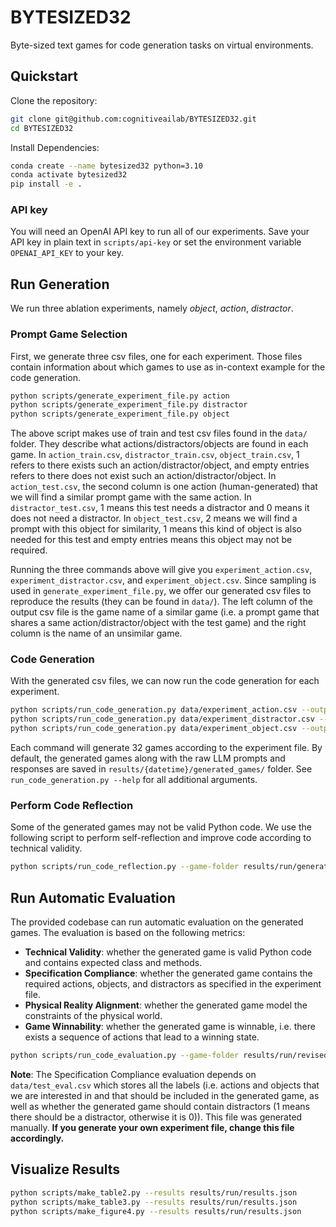 # BYTESIZED32
Byte-sized text games for code generation tasks on virtual environments.

## Quickstart
Clone the repository:
```bash
git clone git@github.com:cognitiveailab/BYTESIZED32.git
cd BYTESIZED32
```

Install Dependencies:
```bash
conda create --name bytesized32 python=3.10
conda activate bytesized32
pip install -e .
```

### API key
You will need an OpenAI API key to run all of our experiments. Save your API key in plain text in `scripts/api-key` or set the environment variable `OPENAI_API_KEY` to your key.

## Run Generation
We run three ablation experiments, namely *object*, *action*, *distractor*.

### Prompt Game Selection
First, we generate three csv files, one for each experiment. Those files contain information about which games to use as in-context example for the code generation.
```bash
python scripts/generate_experiment_file.py action
python scripts/generate_experiment_file.py distractor
python scripts/generate_experiment_file.py object
```
The above script makes use of train and test csv files found in the `data/` folder. They describe what actions/distractors/objects are found in each game. In `action_train.csv`, `distractor_train.csv`, `object_train.csv`, 1 refers to there exists such an action/distractor/object, and empty entries refers to there does not exist such an action/distractor/object. In `action_test.csv`, the second column is one action (human-generated) that we will find a similar prompt game with the same action. In `distractor_test.csv`, 1 means this test needs a distractor and 0 means it does not need a distractor. In `object_test.csv`, 2 means we will find a prompt with this object for similarity, 1 means this kind of object is also needed for this test and empty entries means this object may not be required.

Running the three commands above will give you `experiment_action.csv`, `experiment_distractor.csv`, and `experiment_object.csv`. Since sampling is used in `generate_experiment_file.py`, we offer our generated csv files to reproduce the results (they can be found in `data/`). The left column of the output csv file is the game name of a similar game (i.e. a prompt game that shares a same action/distractor/object with the test game) and the right column is the name of an unsimilar game.

### Code Generation
With the generated csv files, we can now run the code generation for each experiment.
```bash
python scripts/run_code_generation.py data/experiment_action.csv --output-folder results/run/
python scripts/run_code_generation.py data/experiment_distractor.csv --output-folder results/run/
python scripts/run_code_generation.py data/experiment_object.csv --output-folder results/run/
```
Each command will generate 32 games according to the experiment file. By default, the generated games along with the raw LLM prompts and responses are saved in `results/{datetime}/generated_games/` folder. See `run_code_generation.py --help` for all additional arguments.

### Perform Code Reflection
Some of the generated games may not be valid Python code. We use the following script to perform self-reflection and improve code according to technical validity.
```bash
python scripts/run_code_reflection.py --game-folder results/run/generated_games/ --revision-folder results/run/revised_games/
```

## Run Automatic Evaluation
The provided codebase can run automatic evaluation on the generated games. The evaluation is based on the following metrics:
- **Technical Validity**: whether the generated game is valid Python code and contains expected class and methods.
- **Specification Compliance**: whether the generated game contains the required actions, objects, and distractors as specified in the experiment file.
- **Physical Reality Alignment**: whether the generated game model the constraints of the physical world.
- **Game Winnability**: whether the generated game is winnable, i.e. there exists a sequence of actions that lead to a winning state.

```bash
python scripts/run_code_evaluation.py --game-folder results/run/revised_games/ --results-file results/run/results.json
```

**Note**: The Specification Compliance evaluation depends on `data/test_eval.csv` which stores all the labels (i.e. actions and objects that we are interested in and that should be included in the generated game, as well as whether the generated game should contain distractors (1 means there should be a distractor, otherwise it is 0)). This file was generated manually. **If you generate your own experiment file, change this file accordingly.**

## Visualize Results

```bash
python scripts/make_table2.py --results results/run/results.json
python scripts/make_table3.py --results results/run/results.json
python scripts/make_figure4.py --results results/run/results.json
```
